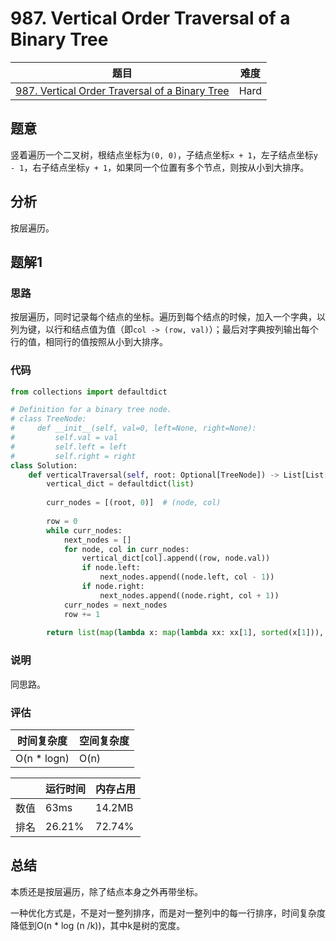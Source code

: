 # 987. Vertical Order Traversal of a Binary Tree

| 题目 | 难度 |
| ---- | ---- |
| [987. Vertical Order Traversal of a Binary Tree](https://leetcode.com/problems/vertical-order-traversal-of-a-binary-tree/) | Hard |

## 题意

竖着遍历一个二叉树，根结点坐标为`(0, 0)`，子结点坐标`x + 1`，左子结点坐标`y - 1`，右子结点坐标`y + 1`，如果同一个位置有多个节点，则按从小到大排序。

## 分析

按层遍历。

## 题解1

### 思路

按层遍历，同时记录每个结点的坐标。遍历到每个结点的时候，加入一个字典，以列为键，以行和结点值为值（即`col -> (row, val)`）；最后对字典按列输出每个行的值，相同行的值按照从小到大排序。

### 代码

```python
from collections import defaultdict

# Definition for a binary tree node.
# class TreeNode:
#     def __init__(self, val=0, left=None, right=None):
#         self.val = val
#         self.left = left
#         self.right = right
class Solution:
    def verticalTraversal(self, root: Optional[TreeNode]) -> List[List[int]]:
        vertical_dict = defaultdict(list)
        
        curr_nodes = [(root, 0)]  # (node, col)
        
        row = 0
        while curr_nodes:
            next_nodes = []
            for node, col in curr_nodes:
                vertical_dict[col].append((row, node.val))
                if node.left:
                    next_nodes.append((node.left, col - 1))
                if node.right:
                    next_nodes.append((node.right, col + 1))
            curr_nodes = next_nodes
            row += 1
        
        return list(map(lambda x: map(lambda xx: xx[1], sorted(x[1])), sorted(vertical_dict.items(), key=lambda x: x[0])))
```

### 说明

同思路。

### 评估

| 时间复杂度 | 空间复杂度 |
| ---- | ---- |
| O(n * logn) | O(n) |

| | 运行时间 | 内存占用 |
| ---- | ---- | ---- |
| 数值 | 63ms | 14.2MB |
| 排名 | 26.21% | 72.74% |

## 总结

本质还是按层遍历，除了结点本身之外再带坐标。

一种优化方式是，不是对一整列排序，而是对一整列中的每一行排序，时间复杂度降低到O(n * log (n /k))，其中k是树的宽度。

